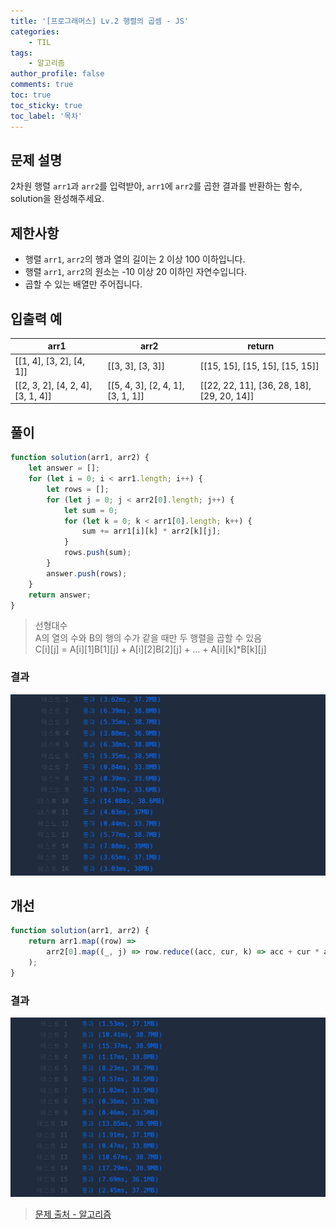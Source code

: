 ```yaml
---
title: '[프로그래머스] Lv.2 행렬의 곱셈 - JS'
categories:
    - TIL
tags:
    - 알고리즘
author_profile: false
comments: true
toc: true
toc_sticky: true
toc_label: '목차'
---
```


## 문제 설명

2차원 행렬 `arr1`과 `arr2`를 입력받아, `arr1`에 `arr2`를 곱한 결과를 반환하는 함수, solution을 완성해주세요.

## 제한사항

-   행렬 `arr1`, `arr2`의 행과 열의 길이는 2 이상 100 이하입니다.
-   행렬 `arr1`, `arr2`의 원소는 -10 이상 20 이하인 자연수입니다.
-   곱할 수 있는 배열만 주어집니다.

## 입출력 예

| arr1                              | arr2                              | return                                     |
| --------------------------------- | --------------------------------- | ------------------------------------------ |
| [[1, 4], [3, 2], [4, 1]]          | [[3, 3], [3, 3]]                  | [[15, 15], [15, 15], [15, 15]]             |
| [[2, 3, 2], [4, 2, 4], [3, 1, 4]] | [[5, 4, 3], [2, 4, 1], [3, 1, 1]] | [[22, 22, 11], [36, 28, 18], [29, 20, 14]] |

## 풀이

```javascript
function solution(arr1, arr2) {
    let answer = [];
    for (let i = 0; i < arr1.length; i++) {
        let rows = [];
        for (let j = 0; j < arr2[0].length; j++) {
            let sum = 0;
            for (let k = 0; k < arr1[0].length; k++) {
                sum += arr1[i][k] * arr2[k][j];
            }
            rows.push(sum);
        }
        answer.push(rows);
    }
    return answer;
}
```

> 선형대수  
> A의 열의 수와 B의 행의 수가 같을 때만 두 행렬을 곱할 수 있음  
> C[i][j] = A[i][1]B[1][j] + A[i][2]B[2][j] + ... + A[i][k]\*B[k][j]

### 결과

![result1](/assets/images/2023/10/20/algorithm-100-result1.png)

## 개선

```javascript
function solution(arr1, arr2) {
    return arr1.map((row) =>
        arr2[0].map((_, j) => row.reduce((acc, cur, k) => acc + cur * arr2[k][j], 0))
    );
}
```

### 결과

![result2](/assets/images/2023/10/20/algorithm-100-result2.png)

> [문제 출처 - 알고리즘](https://school.programmers.co.kr/learn/courses/30/lessons/12949)
